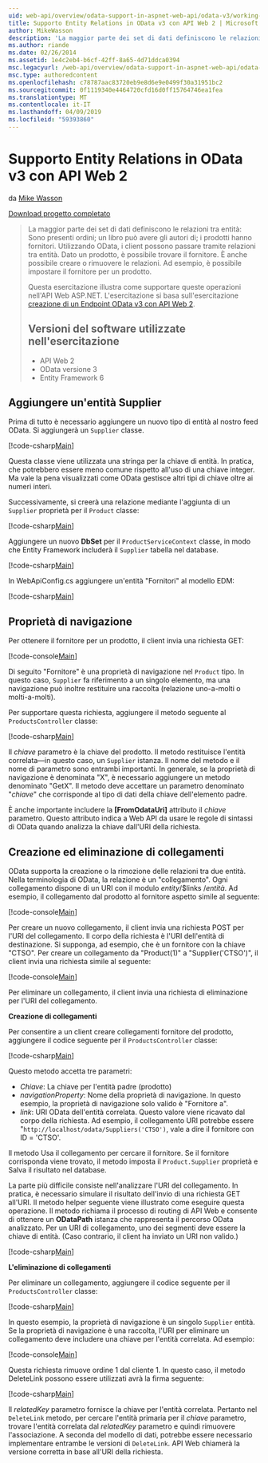 ```yaml
---
uid: web-api/overview/odata-support-in-aspnet-web-api/odata-v3/working-with-entity-relations
title: Supporto Entity Relations in OData v3 con API Web 2 | Microsoft Docs
author: MikeWasson
description: 'La maggior parte dei set di dati definiscono le relazioni tra entità: Sono presenti ordini; un libro può avere gli autori di; i prodotti hanno fornitori. Utilizzo di OData, i client è possono navigare nei...'
ms.author: riande
ms.date: 02/26/2014
ms.assetid: 1e4c2eb4-b6cf-42ff-8a65-4d71ddca0394
msc.legacyurl: /web-api/overview/odata-support-in-aspnet-web-api/odata-v3/working-with-entity-relations
msc.type: authoredcontent
ms.openlocfilehash: c78787aac83720eb9e8d6e9e0499f30a31951bc2
ms.sourcegitcommit: 0f1119340e4464720cfd16d0ff15764746ea1fea
ms.translationtype: MT
ms.contentlocale: it-IT
ms.lasthandoff: 04/09/2019
ms.locfileid: "59393860"
---
```

# <a name="supporting-entity-relations-in-odata-v3-with-web-api-2"></a>Supporto Entity Relations in OData v3 con API Web 2

da [Mike Wasson](https://github.com/MikeWasson)

[Download progetto completato](http://code.msdn.microsoft.com/ASPNET-Web-API-OData-cecdb524)

> La maggior parte dei set di dati definiscono le relazioni tra entità: Sono presenti ordini; un libro può avere gli autori di; i prodotti hanno fornitori. Utilizzando OData, i client possono passare tramite relazioni tra entità. Dato un prodotto, è possibile trovare il fornitore. È anche possibile creare o rimuovere le relazioni. Ad esempio, è possibile impostare il fornitore per un prodotto.
> 
> Questa esercitazione illustra come supportare queste operazioni nell'API Web ASP.NET. L'esercitazione si basa sull'esercitazione [creazione di un Endpoint OData v3 con API Web 2](creating-an-odata-endpoint.md).
> 
> ## <a name="software-versions-used-in-the-tutorial"></a>Versioni del software utilizzate nell'esercitazione
> 
> 
> - API Web 2
> - OData versione 3
> - Entity Framework 6


## <a name="add-a-supplier-entity"></a>Aggiungere un'entità Supplier

Prima di tutto è necessario aggiungere un nuovo tipo di entità al nostro feed OData. Si aggiungerà un `Supplier` classe.

[!code-csharp[Main](working-with-entity-relations/samples/sample1.cs)]

Questa classe viene utilizzata una stringa per la chiave di entità. In pratica, che potrebbero essere meno comune rispetto all'uso di una chiave integer. Ma vale la pena visualizzati come OData gestisce altri tipi di chiave oltre ai numeri interi.

Successivamente, si creerà una relazione mediante l'aggiunta di un `Supplier` proprietà per il `Product` classe:

[!code-csharp[Main](working-with-entity-relations/samples/sample2.cs)]

Aggiungere un nuovo **DbSet** per il `ProductServiceContext` classe, in modo che Entity Framework includerà il `Supplier` tabella nel database.

[!code-csharp[Main](working-with-entity-relations/samples/sample3.cs?highlight=9)]

In WebApiConfig.cs aggiungere un'entità "Fornitori" al modello EDM:

[!code-csharp[Main](working-with-entity-relations/samples/sample4.cs?highlight=4)]

## <a name="navigation-properties"></a>Proprietà di navigazione

Per ottenere il fornitore per un prodotto, il client invia una richiesta GET:

[!code-console[Main](working-with-entity-relations/samples/sample5.cmd)]

Di seguito "Fornitore" è una proprietà di navigazione nel `Product` tipo. In questo caso, `Supplier` fa riferimento a un singolo elemento, ma una navigazione può inoltre restituire una raccolta (relazione uno-a-molti o molti-a-molti).

Per supportare questa richiesta, aggiungere il metodo seguente al `ProductsController` classe:

[!code-csharp[Main](working-with-entity-relations/samples/sample6.cs)]

Il *chiave* parametro è la chiave del prodotto. Il metodo restituisce l'entità correlata&#8212;in questo caso, un `Supplier` istanza. Il nome del metodo e il nome di parametro sono entrambi importanti. In generale, se la proprietà di navigazione è denominata "X", è necessario aggiungere un metodo denominato "GetX". Il metodo deve accettare un parametro denominato "*chiave*" che corrisponde al tipo di dati della chiave dell'elemento padre.

È anche importante includere la **[FromOdataUri]** attributo il *chiave* parametro. Questo attributo indica a Web API da usare le regole di sintassi di OData quando analizza la chiave dall'URI della richiesta.

## <a name="creating-and-deleting-links"></a>Creazione ed eliminazione di collegamenti

OData supporta la creazione o la rimozione delle relazioni tra due entità. Nella terminologia di OData, la relazione è un "collegamento". Ogni collegamento dispone di un URI con il modulo *entity*/$links /*entità*. Ad esempio, il collegamento dal prodotto al fornitore aspetto simile al seguente:

[!code-console[Main](working-with-entity-relations/samples/sample7.cmd)]

Per creare un nuovo collegamento, il client invia una richiesta POST per l'URI del collegamento. Il corpo della richiesta è l'URI dell'entità di destinazione. Si supponga, ad esempio, che è un fornitore con la chiave "CTSO". Per creare un collegamento da "Product(1)" a "Supplier('CTSO')", il client invia una richiesta simile al seguente:

[!code-console[Main](working-with-entity-relations/samples/sample8.cmd)]

Per eliminare un collegamento, il client invia una richiesta di eliminazione per l'URI del collegamento.

**Creazione di collegamenti**

Per consentire a un client creare collegamenti fornitore del prodotto, aggiungere il codice seguente per il `ProductsController` classe:

[!code-csharp[Main](working-with-entity-relations/samples/sample9.cs)]

Questo metodo accetta tre parametri:

- *Chiave*: La chiave per l'entità padre (prodotto)
- *navigationProperty*: Nome della proprietà di navigazione. In questo esempio, la proprietà di navigazione solo valido è "Fornitore a".
- *link*: URI OData dell'entità correlata. Questo valore viene ricavato dal corpo della richiesta. Ad esempio, il collegamento URI potrebbe essere "`http://localhost/odata/Suppliers('CTSO')`, vale a dire il fornitore con ID = 'CTSO'.

Il metodo Usa il collegamento per cercare il fornitore. Se il fornitore corrisponda viene trovato, il metodo imposta il `Product.Supplier` proprietà e Salva il risultato nel database.

La parte più difficile consiste nell'analizzare l'URI del collegamento. In pratica, è necessario simulare il risultato dell'invio di una richiesta GET all'URI. Il metodo helper seguente viene illustrato come eseguire questa operazione. Il metodo richiama il processo di routing di API Web e consente di ottenere un **ODataPath** istanza che rappresenta il percorso OData analizzato. Per un URI di collegamento, uno dei segmenti deve essere la chiave di entità. (Caso contrario, il client ha inviato un URI non valido.)

[!code-csharp[Main](working-with-entity-relations/samples/sample10.cs)]

**L'eliminazione di collegamenti**

Per eliminare un collegamento, aggiungere il codice seguente per il `ProductsController` classe:

[!code-csharp[Main](working-with-entity-relations/samples/sample11.cs)]

In questo esempio, la proprietà di navigazione è un singolo `Supplier` entità. Se la proprietà di navigazione è una raccolta, l'URI per eliminare un collegamento deve includere una chiave per l'entità correlata. Ad esempio:

[!code-console[Main](working-with-entity-relations/samples/sample12.cmd)]

Questa richiesta rimuove ordine 1 dal cliente 1. In questo caso, il metodo DeleteLink possono essere utilizzati avrà la firma seguente:

[!code-csharp[Main](working-with-entity-relations/samples/sample13.cs)]

Il *relatedKey* parametro fornisce la chiave per l'entità correlata. Pertanto nel `DeleteLink` metodo, per cercare l'entità primaria per il *chiave* parametro, trovare l'entità correlata dal *relatedKey* parametro e quindi rimuovere l'associazione. A seconda del modello di dati, potrebbe essere necessario implementare entrambe le versioni di `DeleteLink`. API Web chiamerà la versione corretta in base all'URI della richiesta.
